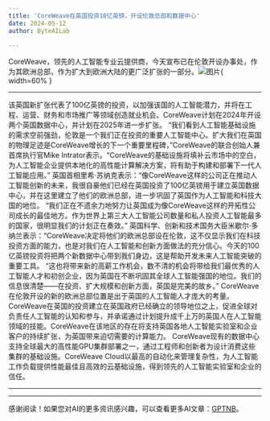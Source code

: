 ```yaml
---
title: 'CoreWeave在英国投资10亿英镑，开设伦敦总部和数据中心'
date: 2024-05-12
author: ByteAILab

---
```


CoreWeave，领先的人工智能专业云提供商，今天宣布已在伦敦开设办事处，作为其欧洲总部，作为扩大到欧洲大陆的更广泛扩张的一部分。![图片](https://ai-techpark.com/wp-content/uploads/2024/05/CoreWeave-1-960x540.jpg){ width=60% }

---
该英国新扩张代表了100亿英镑的投资，以加强该国的人工智能潜力，并将在工程、运营、财务和市场推广等领域创造就业机会。CoreWeave计划在2024年开设两个英国数据中心，并计划在2025年进一步扩张。
“我们看到人工智能基础设施的需求空前强劲，伦敦是一个我们正在投资的重要人工智能中心。扩大我们在英国的物理足迹是CoreWeave增长的下一个重要里程碑，”CoreWeave的联合创始人兼首席执行官Mike Intrator表示。“CoreWeave的基础设施将填补云市场中的空白，为人工智能企业提供本地化的高性能计算解决方案，将有助于构建和部署下一代人工智能应用。”
英国首相里希·苏纳克表示：“像CoreWeave这样的公司正在推动人工智能创新的未来，我很自豪他们已经在英国投资了100亿英镑用于建立英国数据中心，并在这里建立了他们的欧洲总部，进一步巩固了英国作为人工智能和科技大国的地位。
“我们正在不遗余力地努力让英国成为像CoreWeave这样的开拓性公司成长的最佳地方。作为世界上第三大人工智能公司数量和私人投资人工智能最多的国家，很明显我们的计划正在奏效。”
英国科学、创新和技术国务大臣米歇尔·多纳兰表示：“CoreWeave决定将他们的欧洲总部设在伦敦，这不仅显示我们在科技投资方面的能力，也是对我们在人工智能和创新方面做法的充分信心。今天的100亿英镑投资将把两个新数据中心带到我们身边，这是帮助开发未来人工智能突破的重要工具。
“这也将带来新的高薪工作机会，数不清的机会将带给我们最优秀的人工智能人才和初创企业，因为英国在不断巩固其全球人工智能强国的地位。我们的信息很清楚——在投资、扩大规模和创新方面，英国是完美的故乡。”
CoreWeave在伦敦开设的新的欧洲总部位置是出于英国的人工智能人才庞大的考量。CoreWeave在英国的投资建立在英国政府已经确立的领导地位之上，促进全球对负责任人工智能的认知和参与，并承诺通过计划提升成千上万的英国人在人工智能领域的技能。CoreWeave在该地区的存在将支持英国各地人工智能实验室和企业客户的持续扩张，为英国带来迫切需要的计算能力。
CoreWeave现有的数据中心支持全球最大的高性能GPU集群部署之一，通过工程师和创新者为设计消费这些集群的基础设施。CoreWeave Cloud以最高的自动化来管理复杂性，为人工智能工作负载提供性能最佳且高效的云基础设施，得到领先的人工智能实验室和企业的信任。

---
---
感谢阅读！如果您对AI的更多资讯感兴趣，可以查看更多AI文章：[GPTNB](https://gptnb.com)。